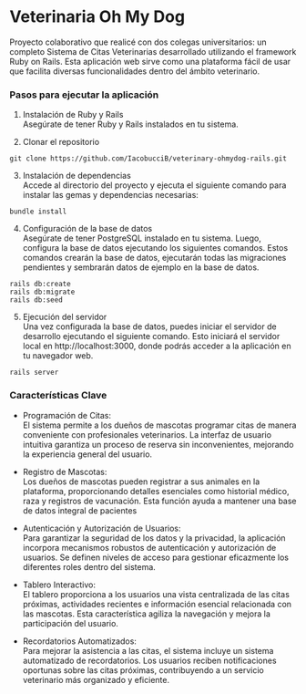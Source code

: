 # Veterinaria Oh My Dog

Proyecto colaborativo que realicé con dos colegas universitarios: un completo Sistema de Citas Veterinarias desarrollado utilizando el framework Ruby on Rails. Esta aplicación web sirve como una plataforma fácil de usar que facilita diversas funcionalidades dentro del ámbito veterinario.

### Pasos para ejecutar la aplicación

1. Instalación de Ruby y Rails  
Asegúrate de tener Ruby y Rails instalados en tu sistema.

2. Clonar el repositorio  
```
git clone https://github.com/IacobucciB/veterinary-ohmydog-rails.git
```

3. Instalación de dependencias  
Accede al directorio del proyecto y ejecuta el siguiente comando para instalar las gemas y dependencias necesarias:
```
bundle install
```

4. Configuración de la base de datos  
Asegúrate de tener PostgreSQL instalado en tu sistema. Luego, configura la base de datos ejecutando los siguientes comandos. Estos comandos crearán la base de datos, ejecutarán todas las migraciones pendientes y sembrarán datos de ejemplo en la base de datos.
```
rails db:create
rails db:migrate
rails db:seed
```

5. Ejecución del servidor  
Una vez configurada la base de datos, puedes iniciar el servidor de desarrollo ejecutando el siguiente comando. Esto iniciará el servidor local en http://localhost:3000, donde podrás acceder a la aplicación en tu navegador web.
```
rails server
```

### Características Clave

+ Programación de Citas:  
El sistema permite a los dueños de mascotas programar citas de manera conveniente con profesionales veterinarios. La interfaz de usuario intuitiva garantiza un proceso de reserva sin inconvenientes, mejorando la experiencia general del usuario.

+ Registro de Mascotas:  
Los dueños de mascotas pueden registrar a sus animales en la plataforma, proporcionando detalles esenciales como historial médico, raza y registros de vacunación. Esta función ayuda a mantener una base de datos integral de pacientes

+ Autenticación y Autorización de Usuarios:  
Para garantizar la seguridad de los datos y la privacidad, la aplicación incorpora mecanismos robustos de autenticación y autorización de usuarios. Se definen niveles de acceso para gestionar eficazmente los diferentes roles dentro del sistema.

+ Tablero Interactivo:  
El tablero proporciona a los usuarios una vista centralizada de las citas próximas, actividades recientes e información esencial relacionada con las mascotas. Esta característica agiliza la navegación y mejora la participación del usuario.

+ Recordatorios Automatizados:  
Para mejorar la asistencia a las citas, el sistema incluye un sistema automatizado de recordatorios. Los usuarios reciben notificaciones oportunas sobre las citas próximas, contribuyendo a un servicio veterinario más organizado y eficiente.